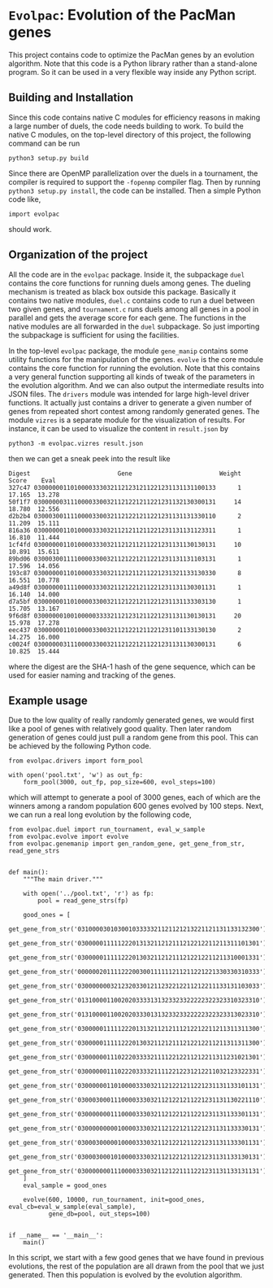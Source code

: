 `Evolpac`: Evolution of the PacMan genes
========================================

This project contains code to optimize the PacMan genes by an evolution
algorithm.  Note that this code is a Python library rather than a stand-alone
program.  So it can be used in a very flexible way inside any Python script.


Building and Installation
-------------------------

Since this code contains native C modules for efficiency reasons in making a
large number of duels, the code needs building to work.  To build the native C
modules, on the top-level directory of this project, the following command can
be run

```
python3 setup.py build
```

Since there are OpenMP parallelization over the duels in a tournament, the
compiler is required to support the `-fopenmp` compiler flag.  Then by running
`python3 setup.py install`, the code can be installed.  Then a simple Python
code like,

```
import evolpac
```

should work.


Organization of the project
---------------------------

All the code are in the `evolpac` package.  Inside it, the subpackage `duel`
contains the core functions for running duels among genes.  The dueling
mechanism is treated as black box outside this package.  Basically it contains
two native modules, `duel.c` contains code to run a duel between two given
genes, and `tournament.c` runs duels among all genes in a pool in parallel and
gets the average score for each gene.  The functions in the native modules are
all forwarded in the `duel` subpackage.  So just importing the subpackage is
sufficient for using the facilities.

In the top-level `evolpac` package, the module `gene_manip` contains some
utility functions for the manipulation of the genes.  `evolve` is the core
module contains the core function for running the evolution.  Note that this
contains a very general function supporting all kinds of tweak of the parameters
in the evolution algorithm.  And we can also output the intermediate results
into JSON files.  The `drivers` module was intended for large high-level driver
functions.  It actually just contains a driver to generate a given number of
genes from repeated short contest among randomly generated genes.  The module
`vizres` is a separate module for the visualization of results.  For instance,
it can be used to visualize the content in `result.json` by

```
python3 -m evolpac.vizres result.json
```

then we can get a sneak peek into the result like

```
Digest                        Gene                        Weight   Score    Eval
327c47 03000000110100003330321121231211221231131131100133      1  17.165  13.278
50f1f7 03000000311100003300321121221211221231132130300131     14  18.780  12.556
d2b2b4 03000300111100003300321121221211221231131131330110      2  11.209  15.111
816a36 03000000110100003330321121211211221231131131123311      1  16.810  11.444
1cf4fd 03000000110100003330321121211211221231131130130131     10  10.891  15.611
89bd06 03000300111100003300321121221211221231131131103131      1  17.596  14.056
193c87 03000000110100003330321121211211221231321133130330      8  16.551  10.778
a49d8f 03000000111100003330321121221211221231131130301131      1  16.140  14.000
d7a5bf 03000000110100003300321121221211221231131133303130      1  15.705  13.167
9f6d8f 03000000100100000333321121231211221231131130130131     20  15.978  17.278
eec437 03000000110100003300321121221211221231101133130130      2  14.275  16.000
c0024f 03000000311100003300321121221211221231131130300131      6  10.825  15.444
```

where the digest are the SHA-1 hash of the gene sequence, which can be used for
easier naming and tracking of the genes.


Example usage
-------------

Due to the low quality of really randomly generated genes, we would first like a
pool of genes with relatively good quality.  Then later random generation of
genes could just pull a random gene from this pool.  This can be achieved by the
following Python code.

```
from evolpac.drivers import form_pool

with open('pool.txt', 'w') as out_fp:
    form_pool(3000, out_fp, pop_size=600, evol_steps=100)
```

which will attempt to generate a pool of 3000 genes, each of which are the
winners among a random population 600 genes evolved by 100 steps.  Next, we can
run a real long evolution by the following code,

```
from evolpac.duel import run_tournament, eval_w_sample
from evolpac.evolve import evolve
from evolpac.genemanip import gen_random_gene, get_gene_from_str, read_gene_strs


def main():
    """The main driver."""

    with open('../pool.txt', 'r') as fp:
        pool = read_gene_strs(fp)

    good_ones = [
	    get_gene_from_str('03100003010300103333321121121213221121131133132300'),
	    get_gene_from_str('03000001111122201313211212111212212211211311101301'),
	    get_gene_from_str('03000001111122201303211212111212212211211310001331'),
	    get_gene_from_str('00000020111122200300111111211211221221330330310333'),
	    get_gene_from_str('03000000032123203301211232212211212211133131103033'),
	    get_gene_from_str('01310000110020203333131323323322222322323310323310'),
	    get_gene_from_str('01310000110020203330131323323322222322323313023310'),
	    get_gene_from_str('03000001111122201313211212111212212211211311311300'),
	    get_gene_from_str('03000001111122201303211212111212212211211311311300'),
	    get_gene_from_str('03000000111022203333211112212211212211311231021301'),
	    get_gene_from_str('03000000111022203333211112212231212211032123322331'),
	    get_gene_from_str('03000000110100003330321121221211221231131133101131'),
	    get_gene_from_str('03000300011100003330321121221211221231131130221110'),
	    get_gene_from_str('03000000011100003330321121221211221231131133301131'),
	    get_gene_from_str('03000000000100003330321121221211221231131133330131'),
	    get_gene_from_str('03000300000100003330321121221211221231131133301131'),
	    get_gene_from_str('03000300010100003330321121221211221231131133130131'),
	    get_gene_from_str('03000000011100003330321121221111221231131133131131'),
    ]
    eval_sample = good_ones

    evolve(600, 10000, run_tournament, init=good_ones, eval_cb=eval_w_sample(eval_sample),
           gene_db=pool, out_steps=100)


if __name__ == '__main__':
    main()
```

In this script, we start with a few good genes that we have found in previous
evolutions, the rest of the population are all drawn from the pool that we just
generated.  Then this population is evolved by the evolution algorithm.
